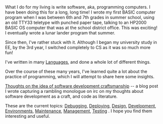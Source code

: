 <div id="wikitext">

What I do for my living is write software, aka, programming computers. I
have been doing this for a long, long time! I wrote my first BASIC
computer program when I was between 6th and 7th grades in summer school,
using an old TTY33 teletype with punched paper tape, talking to an
HP2000 BASIC OS computer that was at the school district office. This
was exciting! I eventually wrote a lunar lander program that summer.

Since then, I've rather stuck with it. Although I began my university
study in EE, by the 3rd year, I switched completely to CS as it was so
much more fun!

I've written in many
[Languages](http://wiki.tamouse.org?n=Technology.Languages?action=print),
and done a whole lot of different things.

Over the course of these many years, I've learned quite a lot about the
practice of programming, which I will attempt to share here some
insights.

[Thoughts on the idea of software development
craftsmanship](http://tamouse.org/2012/12/04/code-as-literature-software-dev-as-communication/) --
a blog post I wrote capturing a rambling monologue on irc on my thoughts
about software development as a craft, and code as literature.

These are the current topics:
[Debugging](http://wiki.tamouse.org?n=Technology.Debugging?action=print),
[Deploying](http://wiki.tamouse.org?n=Technology.Deploying?action=print),
[Design](http://wiki.tamouse.org?n=Technology.Design?action=print),
[Development](http://wiki.tamouse.org?n=Technology.Development?action=print),
[Environments](http://wiki.tamouse.org?n=Technology.Environments?action=print),
[Maintenance](http://wiki.tamouse.org?n=Technology.Maintenance?action=print),
[Management](http://wiki.tamouse.org?n=Technology.Management?action=print),
[Testing](http://wiki.tamouse.org?n=Technology.Testing?action=print) . I
hope you find them interesting and useful.

</div>
